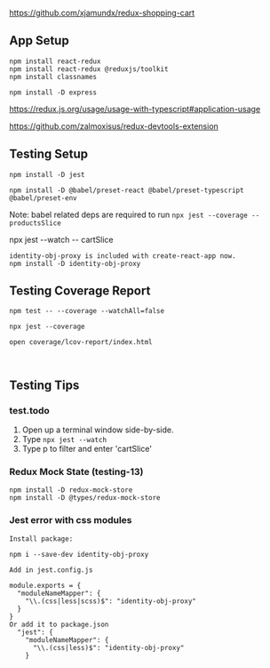 https://github.com/xjamundx/redux-shopping-cart

## App Setup

```
npm install react-redux
npm install react-redux @reduxjs/toolkit
npm install classnames

npm install -D express

```

https://redux.js.org/usage/usage-with-typescript#application-usage

https://github.com/zalmoxisus/redux-devtools-extension

## Testing Setup

```
npm install -D jest

npm install -D @babel/preset-react @babel/preset-typescript @babel/preset-env
```

Note: babel related deps are required to run `npx jest --coverage -- productsSlice`

npx jest --watch -- cartSlice

```
identity-obj-proxy is included with create-react-app now.
npm install -D identity-obj-proxy
```

## Testing Coverage Report

```
npm test -- --coverage --watchAll=false

npx jest --coverage

open coverage/lcov-report/index.html



```

## Testing Tips

### test.todo

1. Open up a terminal window side-by-side.
2. Type `npx jest --watch`
3. Type p to filter and enter 'cartSlice'

### Redux Mock State (testing-13)

```
npm install -D redux-mock-store
npm install -D @types/redux-mock-store
```

### Jest error with css modules

```
Install package:

npm i --save-dev identity-obj-proxy

Add in jest.config.js

module.exports = {
  "moduleNameMapper": {
    "\\.(css|less|scss)$": "identity-obj-proxy"
  }
}
Or add it to package.json
  "jest": {
    "moduleNameMapper": {
      "\\.(css|less)$": "identity-obj-proxy"
    }


```
